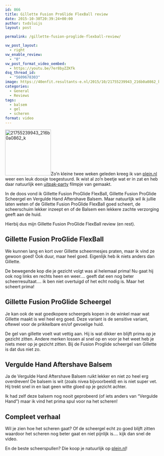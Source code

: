 ```yaml
---
id: 866
title: Gillette Fusion ProGlide FlexBall review
date: 2015-10-30T20:39:24+00:00
author: tvdsluijs
layout: post

permalink: /gillette-fusion-proglide-flexball-review/

vw_post_layout:
  - right
vw_enable_review:
  - "0"
vw_post_format_video_oembed:
  - https://youtu.be/7er8byZZKfk
dsq_thread_id:
  - "5609678303"
image: https://40enfit.resultants-e.nl/2015/10/21755239943_216b0a0862_k-e1446189051390.jpg
categories:
  - General
  - Reviews
tags:
  - balsem
  - gel
  - scheren
format: video
---
```

<img class="alignleft size-thumbnail wp-image-867" src="https://40enfit.resultants-e.nl/2015/10/21755239943_216b0a0862_k-e1446189051390-150x150.jpg" alt="21755239943_216b0a0862_k" width="150" height="150" srcset="https://40enfit.resultants-e.nl/2015/10/21755239943_216b0a0862_k-e1446189051390-150x150.jpg 150w, https://40enfit.resultants-e.nl/2015/10/21755239943_216b0a0862_k-e1446189051390-80x80.jpg 80w, https://40enfit.resultants-e.nl/2015/10/21755239943_216b0a0862_k-e1446189051390-360x360.jpg 360w, https://40enfit.resultants-e.nl/2015/10/21755239943_216b0a0862_k-e1446189051390-750x750.jpg 750w" sizes="(max-width: 150px) 100vw, 150px" />Zo&#8217;n kleine twee weken geleden kreeg ik van [plein.nl](https://www.plein.nl/merken/gillette/) weer een leuk doosje toegestuurd. Ik wist al zo&#8217;n beetje wat er in zat en heb daar natuurlijk een [uitpak-party](https://www.40enfit.nl/scheerplein-nl-doos-uitpakparty/) filmpje van gemaakt.

In de doos vond ik Gillette Fusion ProGlide FlexBall, Gillette Fusion ProGlide Scheergel en Vergulde Hand Aftershave Balsem. Maar natuurlijk wil ik jullie laten weten of de Gillette Fusion ProGlide FlexBall goed scheert, de scheerschuim lekker inzeept en of de Balsem een lekkere zachte verzorging geeft aan de huid.

Hierbij dus mijn Gillette Fusion ProGlide FlexBall review (en rest).<!--more-->

## Gillette Fusion ProGlide FlexBall

We kunnen lang en kort over Gillette scheermesjes praten, maar ik vind ze gewoon goed! Ook duur, maar heel goed. Eigenlijk heb ik niets anders dan Gillette.

De bewegende kop die je gezicht volgt was al helemaal prima! Nu gaat hij ook nog links en rechts heen en weer&#8230;. geeft dat een nog beter scheerresultaat&#8230;. ik ben niet overtuigd of het echt nodig is. Maar het scheert prima!

## Gillette Fusion ProGlide Scheergel

Je kan ook de wat goedkopere scheergels kopen in de winkel maar wat Gillette maakt is wel heel erg goed. Deze variant is de sensitive variant, oftewel voor de prikkelbare en/of gevoelige huid.

De gel van gillette voelt wat vettig aan. Hij is wat dikker en blijft prima op je gezicht zitten. Andere merken lossen al snel op en voor je het weet heb je niets meer op je gezicht zitten. Bij de Fusion Proglide scheergel van Gillette is dat dus niet zo.

## Vergulde Hand Aftershave Balsem

Ja de Vergulde Hand Aftershave Balsem ruikt lekker en niet zo heel erg overdreven! De balsem is wit (zoals nivea bijvoorbeeld) en is niet super vet. Hij trekt snel in en laat geen witte gloed op je gezicht achter.

Ik had zelf deze balsem nog nooit geprobeerd (of iets anders van &#8220;Vergulde Hand&#8221;) maar ik vind het prima spul voor na het scheren!

## Compleet verhaal

Wil je zien hoe het scheren gaat? Of de scheergel echt zo goed blijft zitten waardoor het scheren nog beter gaat en niet pijnlijk is&#8230;. kijk dan snel de video.

En de beste scheerspullen? Die koop je natuurlijk op [plein.nl](https://www.plein.nl)!